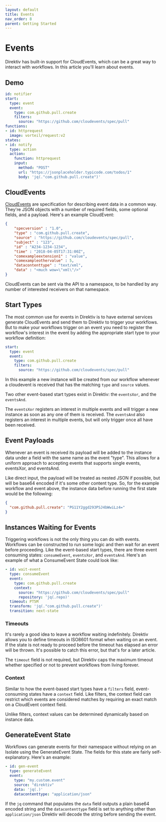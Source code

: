 ```yaml
---
layout: default
title: Events
nav_order: 8
parent: Getting Started
---
```

# Events

Direktiv has built-in support for CloudEvents, which can be a great way to interact with workflows. In this article you'll learn about events.

## Demo

```yaml
id: notifier
start:
  type: event
  event:
    type: com.github.pull.create
    filters:
      source: "https://github.com/cloudevents/spec/pull"
functions:
- id: httprequest
  image: vorteil/request:v2
states:
- id: notify
  type: action
  action:
    function: httprequest
    input:
      method: "POST"
      url: "https://jsonplaceholder.typicode.com/todos/1"
      body: 'jq(."com.github.pull.create")'
```

## CloudEvents

[CloudEvents](https://cloudevents.io/) are specification for describing event data in a common way. They're JSON objects with a number of required fields, some optional fields, and a payload. Here's an example CloudEvent:

```json
{
    "specversion" : "1.0",
    "type" : "com.github.pull.create",
    "source" : "https://github.com/cloudevents/spec/pull",
    "subject" : "123",
    "id" : "A234-1234-1234",
    "time" : "2018-04-05T17:31:00Z",
    "comexampleextension1" : "value",
    "comexampleothervalue" : 5,
    "datacontenttype" : "text/xml",
    "data" : "<much wow=\"xml\"/>"
}
```

CloudEvents can be sent via the API to a namespace, to be handled by any number of interested receivers on that namespace.

## Start Types

The most common use for events in Direktiv is to have external services generate CloudEvents and send them to Direktiv to trigger your workflows. But to make your workflows trigger on an event you need to register the workflow's interest in the event by adding the appropriate start type to your workflow definition:

```yaml
start:
  type: event
  event:
    type: com.github.pull.create
    filters:
      source: "https://github.com/cloudevents/spec/pull"
```

In this example a new instance will be created from our workflow whenever a cloudevent is received that has the matching `type` and `source` values.

Two other event-based start types exist in Direktiv: the `eventsXor`, and the `eventsAnd`.

The `eventsXor` registers an interest in multiple events and will trigger a new instance as soon as any one of them is received. The `eventsAnd` also registers an interest in multiple events, but will only trigger once all have been received.

## Event Payloads

Whenever an event is received its payload will be added to the instance data under a field with the same name as the event "type". This allows for a uniform approach to accepting events that supports single events, eventsXor, and eventsAnd.

Like direct input, the payload will be treated as nested JSON if possible, but will be base64 encoded if it's some other content type. So, for the example workflow and event above, the instance data before running the first state would be the following:

```json
{
  "com.github.pull.create": "PG11Y2ggd293PSJ4bWwiLz4="
}
```

## Instances Waiting for Events

Triggering workflows is not the only thing you can do with events. Workflows can be constructed to run some logic and then wait for an event before proceeding. Like the event-based start types, there are three event consuming states: `consumeEvent`, `eventsXor`, and `eventsAnd`. Here's an example of what a ConsumeEvent State could look like:

```yaml
- id: wait-event
  type: consumeEvent
  event:
    type: com.github.pull.create
    context:
      source: "https://github.com/cloudevents/spec/pull"
      repository: 'jq(.repo)'
  timeout: PT5M
  transform: 'jq(."com.github.pull.create")'
  transition: next-state
```

### Timeouts

It's rarely a good idea to leave a workflow waiting indefinitely. Direktiv allows you to define timeouts in ISO8601 format when waiting on an event. If the state is not ready to proceed before the timeout has elapsed an error will be thrown. It's possible to catch this error, but that's for a later article.

The `timeout` field is not required, but Direktiv caps the maximum timeout whether specified or not to prevent workflows from living forever.

### Context

Similar to how the event-based start types have a `filters` field, event-consuming states have a `context` field. Like filters, the context field can restrict which events are considered matches by requiring an exact match on a CloudEvent context field.

Unlike filters, context values can be determined dynamically based on instance data.

## GenerateEvent State

Workflows can generate events for their namespace without relying on an Isolate using the GenerateEvent State. The fields for this state are fairly self-explanatory. Here's an example:

```yaml
- id: gen-event
  type: generateEvent
  event:
    type: "my.custom.event"
    source: "direktiv"
    data: 'jq(.)'
    datacontenttype: "application/json"
```

If the `jq` command that populates the `data` field outputs a plain base64 encoded string and the `datacontenttype` field is set to anything other than `application/json` Direktiv will decode the string before sending the event.
